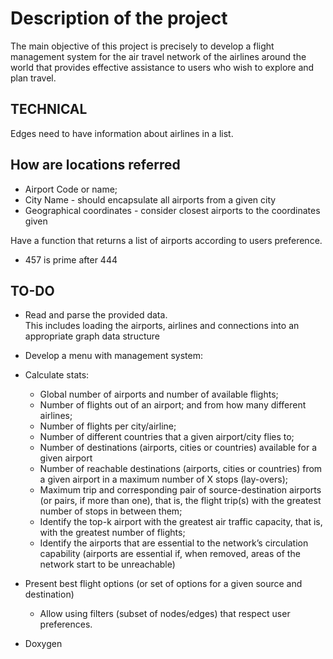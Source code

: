 # Description of the project

The main objective of this project is precisely to develop a
flight management system for the air travel network of the airlines around the world that provides effective
assistance to users who wish to explore and plan travel.


## TECHNICAL

Edges need to have information about airlines in a list.



## How are locations referred

- Airport Code or name;
- City Name - should encapsulate all airports from a given city
- Geographical coordinates - consider closest airports to the coordinates given

Have a function that returns a list of airports according to users preference.

- 457 is prime after 444



## TO-DO

- Read and parse the provided data.  
This includes loading the airports, airlines and connections into an appropriate graph data structure
- Develop a menu with management system:
- Calculate stats:
  - Global number of airports and number of available flights;
  - Number of flights out of an airport; and from how many different airlines;
  - Number of flights per city/airline;
  - Number of different countries that a given airport/city flies to;
  - Number of destinations (airports, cities or countries) available for a given airport
  - Number of reachable destinations (airports, cities or countries) from a given airport in a
    maximum number of X stops (lay-overs);
  - Maximum trip and corresponding pair of source-destination airports (or pairs, if more than
    one), that is, the flight trip(s) with the greatest number of stops in between them;
  - Identify the top-k airport with the greatest air traffic capacity, that is, with the greatest number
    of flights;
  - Identify the airports that are essential to the network’s circulation capability (airports are
    essential if, when removed, areas of the network start to be unreachable)
- Present best flight options (or set of options for a given source and destination)
    - Allow using filters (subset of nodes/edges) that respect user preferences.


- Doxygen




